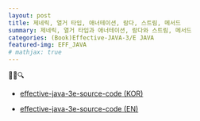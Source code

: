 ```yaml
---
layout: post
title: 제네릭, 열거 타입, 애너테이션, 람다, 스트림, 메서드
summary: 제네릭, 열거 타입과 애너테이션, 람다와 스트림, 메서드
categories: (Book)Effective-JAVA-3/E JAVA
featured-img: EFF_JAVA
# mathjax: true
---
```



📝🔔🔍

- [effective-java-3e-source-code (KOR)](https://github.com/WegraLee/effective-java-3e-source-code)

- [effective-java-3e-source-code (EN)](https://github.com/jbloch/effective-java-3e-source-code)
